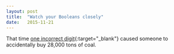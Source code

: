 ```yaml
---
layout: post
title:  "Watch your Booleans closely"
date:   2015-11-21
---
```




That time [one incorrect digit](http://www.thedailywtf.com/articles/Special-Delivery){:target="_blank"} caused someone to accidentally buy 28,000 tons of coal.